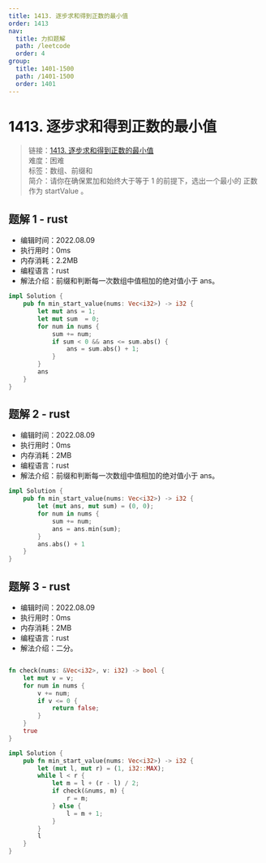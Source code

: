 ```yaml
---
title: 1413. 逐步求和得到正数的最小值
order: 1413
nav:
  title: 力扣题解
  path: /leetcode
  order: 4
group:
  title: 1401-1500
  path: /1401-1500
  order: 1401
---
```


# 1413. 逐步求和得到正数的最小值

> 链接：[1413. 逐步求和得到正数的最小值](https://leetcode.cn/problems/minimum-value-to-get-positive-step-by-step-sum/)  
> 难度：困难  
> 标签：数组、前缀和  
> 简介：请你在确保累加和始终大于等于 1 的前提下，选出一个最小的 正数 作为 startValue 。

## 题解 1 - rust

- 编辑时间：2022.08.09
- 执行用时：0ms
- 内存消耗：2.2MB
- 编程语言：rust
- 解法介绍：前缀和判断每一次数组中值相加的绝对值小于 ans。

```rust
impl Solution {
    pub fn min_start_value(nums: Vec<i32>) -> i32 {
        let mut ans = 1;
        let mut sum  = 0;
        for num in nums {
            sum += num;
            if sum < 0 && ans <= sum.abs() {
                ans = sum.abs() + 1;
            }
        }
        ans
    }
}
```

## 题解 2 - rust

- 编辑时间：2022.08.09
- 执行用时：0ms
- 内存消耗：2MB
- 编程语言：rust
- 解法介绍：前缀和判断每一次数组中值相加的绝对值小于 ans。

```rust
impl Solution {
    pub fn min_start_value(nums: Vec<i32>) -> i32 {
        let (mut ans, mut sum) = (0, 0);
        for num in nums {
            sum += num;
            ans = ans.min(sum);
        }
        ans.abs() + 1
    }
}
```

## 题解 3 - rust

- 编辑时间：2022.08.09
- 执行用时：0ms
- 内存消耗：2MB
- 编程语言：rust
- 解法介绍：二分。

```rust

fn check(nums: &Vec<i32>, v: i32) -> bool {
    let mut v = v;
    for num in nums {
        v += num;
        if v <= 0 {
            return false;
        }
    }
    true
}

impl Solution {
    pub fn min_start_value(nums: Vec<i32>) -> i32 {
        let (mut l, mut r) = (1, i32::MAX);
        while l < r {
            let m = l + (r - l) / 2;
            if check(&nums, m) {
                r = m;
            } else {
                l = m + 1;
            }
        }
        l
    }
}
```
